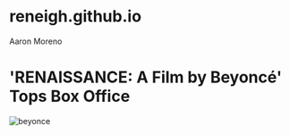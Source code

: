 # reneigh.github.io
Aaron Moreno
# 'RENAISSANCE: A Film by Beyoncé' Tops Box Office
![beyonce](https://github.com/reneigh/reneigh.github.io/assets/152232529/637ba2ec-490b-407d-b0ed-c95714223708)





